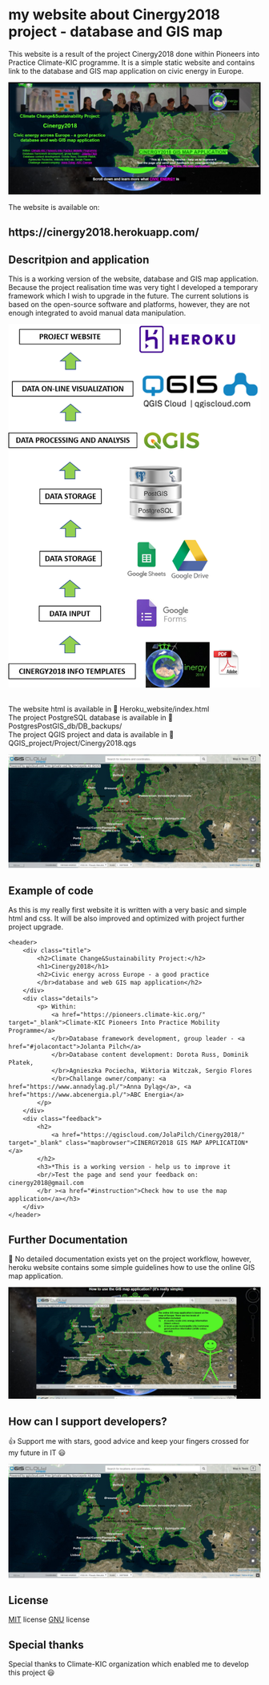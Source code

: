 # my website about Cinergy2018 project - database and GIS map

This website is a result of the project Cinergy2018 done within Pioneers into Practice Climate-KIC programme. 
It is a simple static website and contains link to the database and GIS map application on civic energy in Europe.

![alt tag](src/website1.png) 

The website is available on:
<h2> https://cinergy2018.herokuapp.com/ </h2> 

## Descritpion and application 

This is a working version of the website, database and GIS map application. Because the project realisation time was very tight I developed 
a temporary framework which I wish to upgrade in the future. 
The current solutions is based on the open-source software and platforms, however, they are not enough integrated to avoid manual 
data manipulation. 

![alt tag](src/workflow_schema.png) 

<br/>The website html is available in :open_file_folder: Heroku_website/index.html 
<br/>The project PostgreSQL database is available in :open_file_folder: PostgresPostGIS_db/DB_backups/
<br/>The project QGIS project and data is available in :open_file_folder: QGIS_project/Project/Cinergy2018.qgs

![alt tag](src/mapbrowser.png) 

## Example of code
As this is my really first website it is written with a very basic and simple html and css. 
It will be also improved and optimized with project further project upgrade. 

``` 
<header>
	<div class="title">
		<h2>Climate Change&Sustainability Project:</h2>
		<h1>Cinergy2018</h1>
		<h2>Civic energy across Europe - a good practice 
		</br>database and web GIS map application</h2>
	</div>
	<div class="details">
		<p> Within: 
			<a href="https://pioneers.climate-kic.org/" target="_blank">Climate-KIC Pioneers Into Practice Mobility Programme</a>
			</br>Database framework development, group leader - <a href="#jolacontact">Jolanta Pilch</a> 
			</br>Database content development: Dorota Russ, Dominik Płatek,
			</br>Agnieszka Pociecha, Wiktoria Witczak, Sergio Flores
			</br>Challange owner/company: <a href="https://www.annadylag.pl/">Anna Dyląg</a>, <a href="https://www.abcenergia.pl/">ABC Energia</a>
		</p>
	</div>
	<div class="feedback">
		<h2>
			<a href="https://qgiscloud.com/JolaPilch/Cinergy2018/" target="_blank" class="mapbrowser">CINERGY2018 GIS MAP APPLICATION*</a>
		</h2>
		<h3>*This is a working version - help us to improve it 
		<br/>Test the page and send your feedback on: cinergy2018@gmail.com
		</br ><a href="#instruction">Check how to use the map application</a></h3>
	</div>
</header>

``` 

## Further Documentation 

:closed_book: No detailed documentation exists yet on the project workflow, however, heroku website contains some simple guidelines 
how to use the online GIS map application.

![alt tag](src/website2.png)

## How can I support developers? 

:+1: Support me with stars, good advice and keep your fingers crossed for my future in IT :smiley: 

![alt tag](src/mapbrowser.png)

## License 

[MIT](LICENSE.txt) license
[GNU](LICENSE.txt) license

## Special thanks 

Special thanks to Climate-KIC organization which enabled me to develop this project :smiley:
